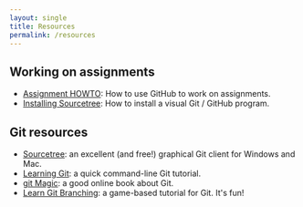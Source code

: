 ```yaml
---
layout: single
title: Resources
permalink: /resources
---
```


## Working on assignments
   - [Assignment HOWTO](./Assignment-HOWTO.html): How to use GitHub to work on assignments.
   - [Installing Sourcetree](./Installing-SourceTree.html): How to install a visual Git / GitHub program.

## Git resources
   - [Sourcetree](https://www.sourcetreeapp.com/): an excellent (and free!) graphical Git client for Windows and Mac.
   - [Learning Git](https://try.github.io/levels/1/challenges/1): a quick command-line Git tutorial.
   - [git Magic](http://www-cs-students.stanford.edu/~blynn/gitmagic/book.pdf): a good online book about Git. 
   - [Learn Git Branching](http://pcottle.github.io/learnGitBranching/index.html): a game-based tutorial for Git. It's fun!
